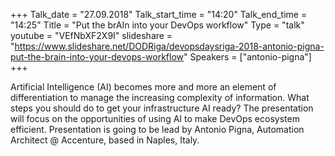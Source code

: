 +++
Talk_date = "27.09.2018"
Talk_start_time = "14:20"
Talk_end_time = "14:25"
Title = "Put the brAIn into your DevOps workflow"
Type = "talk"
youtube = "VEfNbXF2X9I"
slideshare = "https://www.slideshare.net/DODRiga/devopsdaysriga-2018-antonio-pigna-put-the-brain-into-your-devops-workflow"
Speakers = ["antonio-pigna"]
+++

<p>Artificial Intelligence (AI) becomes more and more an element of differentiation to manage the increasing complexity of information. What steps you should do to get your infrastructure AI ready? The presentation will focus on the opportunities of using AI to make DevOps ecosystem efficient. Presentation is going to be lead by Antonio Pigna, Automation Architect @ Accenture, based in Naples, Italy.
</p>